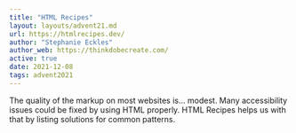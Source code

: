 ```yaml
---
title: "HTML Recipes"
layout: layouts/advent21.md
url: https://htmlrecipes.dev/
author: "Stephanie Eckles"
author_web: https://thinkdobecreate.com/
active: true
date: 2021-12-08
tags: advent2021
---
```


The quality of the markup on most websites is… modest. Many accessibility issues could be fixed by using HTML properly. HTML Recipes helps us with that by listing solutions for common patterns.